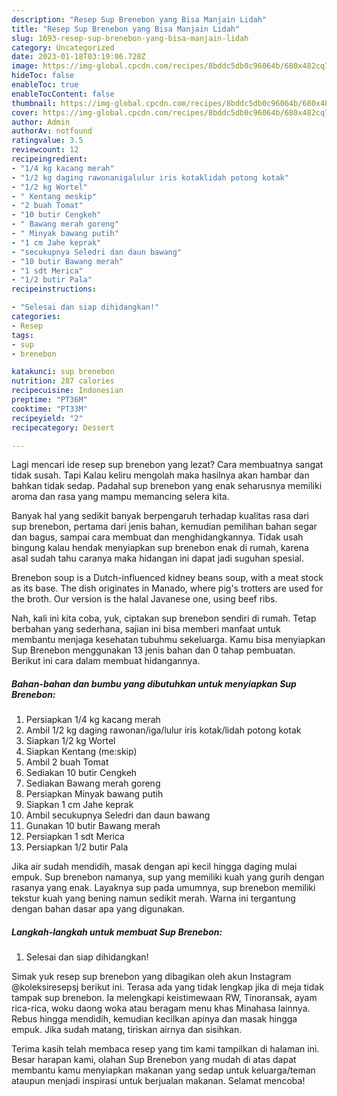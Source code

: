 ```yaml
---
description: "Resep Sup Brenebon yang Bisa Manjain Lidah"
title: "Resep Sup Brenebon yang Bisa Manjain Lidah"
slug: 1693-resep-sup-brenebon-yang-bisa-manjain-lidah
category: Uncategorized
date: 2023-01-18T03:19:06.728Z
image: https://img-global.cpcdn.com/recipes/8bddc5db0c96064b/680x482cq70/sup-brenebon-foto-resep-utama.jpg
hideToc: false
enableToc: true
enableTocContent: false
thumbnail: https://img-global.cpcdn.com/recipes/8bddc5db0c96064b/680x482cq70/sup-brenebon-foto-resep-utama.jpg
cover: https://img-global.cpcdn.com/recipes/8bddc5db0c96064b/680x482cq70/sup-brenebon-foto-resep-utama.jpg
author: Admin
authorAv: notfound
ratingvalue: 3.5
reviewcount: 12
recipeingredient:
- "1/4 kg kacang merah"
- "1/2 kg daging rawonanigalulur iris kotaklidah potong kotak"
- "1/2 kg Wortel"
- " Kentang meskip"
- "2 buah Tomat"
- "10 butir Cengkeh"
- " Bawang merah goreng"
- " Minyak bawang putih"
- "1 cm Jahe keprak"
- "secukupnya Seledri dan daun bawang"
- "10 butir Bawang merah"
- "1 sdt Merica"
- "1/2 butir Pala"
recipeinstructions:

- "Selesai dan siap dihidangkan!"
categories:
- Resep
tags:
- sup
- brenebon

katakunci: sup brenebon 
nutrition: 287 calories
recipecuisine: Indonesian
preptime: "PT36M"
cooktime: "PT33M"
recipeyield: "2"
recipecategory: Dessert

---
```



Lagi mencari ide resep sup brenebon yang lezat? Cara membuatnya sangat tidak susah. Tapi Kalau keliru mengolah maka hasilnya akan hambar dan bahkan tidak sedap. Padahal sup brenebon yang enak seharusnya memiliki aroma dan rasa yang mampu memancing selera kita.


Banyak hal yang sedikit banyak berpengaruh terhadap kualitas rasa dari sup brenebon, pertama dari jenis bahan, kemudian pemilihan bahan segar dan bagus, sampai cara membuat dan menghidangkannya. Tidak usah bingung kalau hendak menyiapkan sup brenebon enak di rumah, karena asal sudah tahu caranya maka hidangan ini dapat jadi suguhan spesial.

Brenebon soup is a Dutch-influenced kidney beans soup, with a meat stock as its base. The dish originates in Manado, where pig&#39;s trotters are used for the broth. Our version is the halal Javanese one, using beef ribs.


Nah, kali ini kita coba, yuk, ciptakan sup brenebon sendiri di rumah. Tetap berbahan yang sederhana, sajian ini bisa memberi manfaat untuk membantu menjaga kesehatan tubuhmu sekeluarga. Kamu bisa menyiapkan Sup Brenebon menggunakan 13 jenis bahan dan 0 tahap pembuatan. Berikut ini cara dalam membuat hidangannya.

<!--inarticleads1-->

##### Bahan-bahan dan bumbu yang dibutuhkan untuk menyiapkan Sup Brenebon:

1. Persiapkan 1/4 kg kacang merah
1. Ambil 1/2 kg daging rawonan/iga/lulur iris kotak/lidah potong kotak
1. Siapkan 1/2 kg Wortel
1. Siapkan  Kentang (me:skip)
1. Ambil 2 buah Tomat
1. Sediakan 10 butir Cengkeh
1. Sediakan  Bawang merah goreng
1. Persiapkan  Minyak bawang putih
1. Siapkan 1 cm Jahe keprak
1. Ambil secukupnya Seledri dan daun bawang
1. Gunakan 10 butir Bawang merah
1. Persiapkan 1 sdt Merica
1. Persiapkan 1/2 butir Pala


Jika air sudah mendidih, masak dengan api kecil hingga daging mulai empuk. Sup brenebon namanya, sup yang memiliki kuah yang gurih dengan rasanya yang enak. Layaknya sup pada umumnya, sup brenebon memiliki tekstur kuah yang bening namun sedikit merah. Warna ini tergantung dengan bahan dasar apa yang digunakan. 

<!--inarticleads2-->

##### Langkah-langkah untuk membuat Sup Brenebon:


1. Selesai dan siap dihidangkan!

Simak yuk resep sup brenebon yang dibagikan oleh akun Instagram @koleksiresepsj berikut ini. Terasa ada yang tidak lengkap jika di meja tidak tampak sup brenebon. Ia melengkapi keistimewaan RW, Tinoransak, ayam rica-rica, woku daong woka atau beragam menu khas Minahasa lainnya. Rebus hingga mendidih, kemudian kecilkan apinya dan masak hingga empuk. Jika sudah matang, tiriskan airnya dan sisihkan. 

Terima kasih telah membaca resep yang tim kami tampilkan di halaman ini. Besar harapan kami, olahan Sup Brenebon yang mudah di atas dapat membantu kamu menyiapkan makanan yang sedap untuk keluarga/teman ataupun menjadi inspirasi untuk berjualan makanan. Selamat mencoba!
